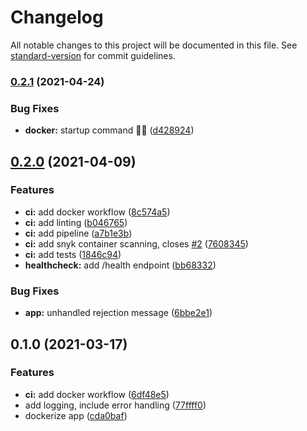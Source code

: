 # Changelog

All notable changes to this project will be documented in this file. See [standard-version](https://github.com/conventional-changelog/standard-version) for commit guidelines.

### [0.2.1](https://github.com/julie-ng/hello-welt/compare/v0.2.0...v0.2.1) (2021-04-24)


### Bug Fixes

* **docker:** startup command 🤦‍♀️ ([d428924](https://github.com/julie-ng/hello-welt/commit/d428924163249599594c7b3a17870c2a5d76dad2))

## [0.2.0](https://github.com/julie-ng/hello-welt/compare/v0.1.0...v0.2.0) (2021-04-09)


### Features

* **ci:** add docker workflow ([8c574a5](https://github.com/julie-ng/hello-welt/commit/8c574a5f4fd7ea65be1fb70b49bdbce7f72b048f))
* **ci:** add linting ([b046765](https://github.com/julie-ng/hello-welt/commit/b046765c130945f9015b337b9555509b16bac40b))
* **ci:** add pipeline ([a7b1e3b](https://github.com/julie-ng/hello-welt/commit/a7b1e3badf79403a13de1c11b89521e39ea0222d))
* **ci:** add snyk container scanning, closes [#2](https://github.com/julie-ng/hello-welt/issues/2) ([7608345](https://github.com/julie-ng/hello-welt/commit/7608345093a0319721c84b9e9c6ef0f152fb4830))
* **ci:** add tests ([1846c94](https://github.com/julie-ng/hello-welt/commit/1846c9437486c1c7ab12b95fe94cbfc05f58ede4))
* **healthcheck:** add /health endpoint ([bb68332](https://github.com/julie-ng/hello-welt/commit/bb68332ef19c72ece0807c07be1bcbca78c79875))


### Bug Fixes

* **app:** unhandled rejection message ([6bbe2e1](https://github.com/julie-ng/hello-welt/commit/6bbe2e18b8d665a7334cc73fc6cd46a8238f1ed8))

## 0.1.0 (2021-03-17)


### Features

* **ci:** add docker workflow ([6df48e5](https://github.com/julie-ng/hello-welt/commit/6df48e574e8d3680b9146def95b73628146903ad))
* add logging, include error handling ([77ffff0](https://github.com/julie-ng/hello-welt/commit/77ffff0f565eb88fc4ceb272ad71e5064858302b))
* dockerize app ([cda0baf](https://github.com/julie-ng/hello-welt/commit/cda0baf815b9c2daca3d70eee21521ed10fb4185))
